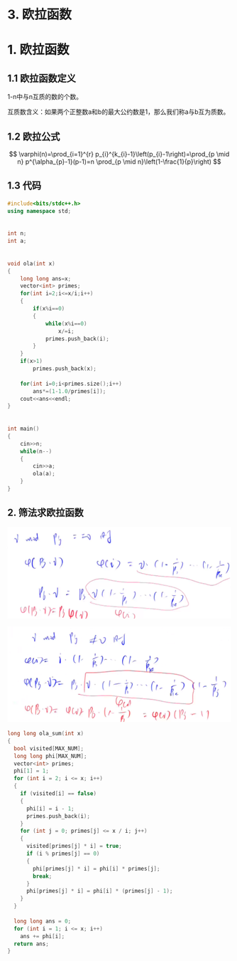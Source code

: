 # 3. 欧拉函数

# 1. 欧拉函数

## 1.1 欧拉函数定义

1-n中与n互质的数的个数。

互质数含义：如果两个正整数a和b的最大公约数是1，那么我们称a与b互为质数。

## 1.2 欧拉公式

$$
\varphi(n)=\prod_{i=1}^{r} p_{i}^{k_{i}-1}\left(p_{i}-1\right)=\prod_{p \mid n} p^{\alpha_{p}-1}(p-1)=n \prod_{p \mid n}\left(1-\frac{1}{p}\right)
$$

## 1.3 代码

```c++
#include<bits/stdc++.h>
using namespace std;


int n;
int a;


void ola(int x)
{
    long long ans=x;
    vector<int> primes;
    for(int i=2;i<=x/i;i++)
    {
        if(x%i==0)
        {
            while(x%i==0)
                x/=i;
            primes.push_back(i);
        }
    }
    if(x>1)
        primes.push_back(x);
        
    for(int i=0;i<primes.size();i++)
        ans*=(1-1.0/primes[i]);
    cout<<ans<<endl;
}


int main()
{
    cin>>n;
    while(n--)
    {
        cin>>a;
        ola(a);
    }
}
```

## 2. 筛法求欧拉函数

![](image/image_gB-nt7JzOS.png)

![](image/image_Bm8mnmFr8s.png)

```c++
long long ola_sum(int x)
{
  bool visited[MAX_NUM];
  long long phi[MAX_NUM];
  vector<int> primes;
  phi[1] = 1;
  for (int i = 2; i <= x; i++)
  {
    if (visited[i] == false)
    {
      phi[i] = i - 1;
      primes.push_back(i);
    }
    for (int j = 0; primes[j] <= x / i; j++)
    {
      visited[primes[j] * i] = true;
      if (i % primes[j] == 0)
      {
        phi[primes[j] * i] = phi[i] * primes[j];
        break;
      }
      phi[primes[j] * i] = phi[i] * (primes[j] - 1);
    }
  }

  long long ans = 0;
  for (int i = 1; i <= x; i++)
    ans += phi[i];
  return ans;
}
```
